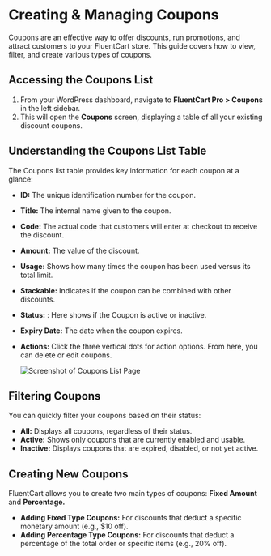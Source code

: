 # Creating & Managing Coupons

Coupons are an effective way to offer discounts, run promotions, and attract customers to your FluentCart store. This guide covers how to view, filter, and create various types of coupons.

## Accessing the Coupons List

1.  From your WordPress dashboard, navigate to **FluentCart Pro > Coupons** in the left sidebar.
2.  This will open the **Coupons** screen, displaying a table of all your existing discount coupons.

## Understanding the Coupons List Table

The Coupons list table provides key information for each coupon at a glance:

* **ID:** The unique identification number for the coupon.
* **Title:** The internal name given to the coupon.
* **Code:** The actual code that customers will enter at checkout to receive the discount.
* **Amount:** The value of the discount.
* **Usage:** Shows how many times the coupon has been used versus its total limit.
* **Stackable:** Indicates if the coupon can be combined with other discounts.
* **Status:** : Here shows if the Coupon is active or inactive.
* **Expiry Date:** The date when the coupon expires.
* **Actions:** Click the three vertical dots for action options. From here, you can delete or edit coupons.

    ![Screenshot of Coupons List Page](/images/marketing-sales-tools/coupons-list.webp)

## Filtering Coupons

You can quickly filter your coupons based on their status:

* **All:** Displays all coupons, regardless of their status.
* **Active:** Shows only coupons that are currently enabled and usable.
* **Inactive:** Displays coupons that are expired, disabled, or not yet active.

## Creating New Coupons

FluentCart allows you to create two main types of coupons: **Fixed Amount** and **Percentage.**

* **Adding Fixed Type Coupons:** For discounts that deduct a specific monetary amount (e.g., $10 off).
* **Adding Percentage Type Coupons:** For discounts that deduct a percentage of the total order or specific items (e.g., 20% off). 
